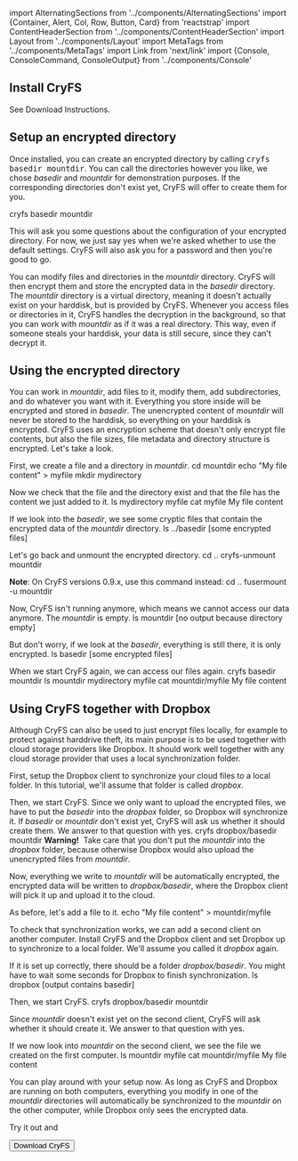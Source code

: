 import AlternatingSections from '../components/AlternatingSections'
import {Container, Alert, Col, Row, Button, Card} from 'reactstrap'
import ContentHeaderSection from '../components/ContentHeaderSection'
import Layout from '../components/Layout'
import MetaTags from '../components/MetaTags'
import Link from 'next/link'
import {Console, ConsoleCommand, ConsoleOutput} from '../components/Console'

<MetaTags
    title="CryFS: Tutorial"
    url="https://www.cryfs.org/tutorial"
    type="article"
    description="A quick and easy introduction into the basic usage of CryFS. CryFS encrypts your Dropbox and protects you against hackers and data leaks. It also works well together with other cloud providers."
/>

<Layout>
<AlternatingSections start_index={1}>
<ContentHeaderSection title="Tutorial" subtitle="CryFS is very easy to use. Let us show you how." />

<section>
<Container>

## Install CryFS
See <Link href="/#download"><a>Download Instructions</a></Link>.

</Container>
</section>

<section>
<Container>

## Setup an encrypted directory
Once installed, you can create an encrypted directory by calling <kbd>cryfs basedir mountdir</kbd>.
You can call the directories however you like, we chose <var>basedir</var> and <var>mountdir</var> for demonstration purposes.
If the corresponding directories don't exist yet, CryFS will offer to create them for you.

<Console>
    <ConsoleCommand>cryfs basedir mountdir</ConsoleCommand>
</Console>

This will ask you some questions about the configuration of your encrypted directory.
For now, we just say yes when we're asked whether to use the default settings.
CryFS will also ask you for a password and then you're good to go.
 
You can modify files and directories in the <var>mountdir</var> directory.
CryFS will then encrypt them and store the encrypted data in the <var>basedir</var> directory.
The <var>mountdir</var> directory is a virtual directory, meaning it doesn't actually exist on your harddisk,
but is provided by CryFS.
Whenever you access files or directories in it, CryFS handles the decryption in the background, so that you can work with <var>mountdir</var> as if it was a real directory.
This way, even if someone steals your harddisk, your data is still secure, since they can't decrypt it.

</Container>
</section>
<section>
<Container>

## Using the encrypted directory
You can work in <var>mountdir</var>, add files to it, modify them, add subdirectories, and do whatever you want with it.
Everything you store inside will be encrypted and stored in <var>basedir</var>.
The unencrypted content of <var>mountdir</var> will never be stored to the harddisk, so everything on your harddisk is encrypted.
CryFS uses an encryption scheme that doesn't only encrypt file contents, but also the file sizes, file metadata and directory structure is encrypted.
Let's take a look.

First, we create a file and a directory in <var>mountdir</var>.
<Console>
    <ConsoleCommand>cd mountdir</ConsoleCommand>
    <ConsoleCommand>echo "My file content" > myfile</ConsoleCommand>
    <ConsoleCommand>mkdir mydirectory</ConsoleCommand>
</Console>

Now we check that the file and the directory exist and that the file has the content we just added to it.
<Console>
    <ConsoleCommand>ls</ConsoleCommand>
    <ConsoleOutput>mydirectory myfile</ConsoleOutput>
    <ConsoleCommand>cat myfile</ConsoleCommand>
    <ConsoleOutput>My file content</ConsoleOutput>
</Console>

If we look into the <var>basedir</var>, we see some cryptic files that contain the encrypted data of the <var>mountdir</var> directory.
<Console>
    <ConsoleCommand>ls ../basedir</ConsoleCommand>
    <ConsoleOutput>[some encrypted files]</ConsoleOutput>
</Console>

Let's go back and unmount the encrypted directory.
<Console>
    <ConsoleCommand>cd ..</ConsoleCommand>
    <ConsoleCommand>cryfs-unmount mountdir</ConsoleCommand>
</Console>

<Alert color="info">

**Note**: On CryFS versions 0.9.x, use this command instead:
<Console>
    <ConsoleCommand>cd ..</ConsoleCommand>
    <ConsoleCommand>fusermount -u mountdir</ConsoleCommand>
</Console>

</Alert>

Now, CryFS isn't running anymore, which means we cannot access our data anymore. The <var>mountdir</var> is empty.
<Console>
    <ConsoleCommand>ls mountdir</ConsoleCommand>
    <ConsoleOutput>[no output because directory empty]</ConsoleOutput>
</Console>

But don't worry, if we look at the <var>basedir</var>, everything is still there, it is only encrypted.
<Console>
    <ConsoleCommand>ls basedir</ConsoleCommand>
    <ConsoleOutput>[some encrypted files]</ConsoleOutput>
</Console>

When we start CryFS again, we can access our files again.
<Console>
    <ConsoleCommand>cryfs basedir mountdir</ConsoleCommand>
    <ConsoleCommand>ls mountdir</ConsoleCommand>
    <ConsoleOutput>mydirectory myfile</ConsoleOutput>
    <ConsoleCommand>cat mountdir/myfile</ConsoleCommand>
    <ConsoleOutput>My file content</ConsoleOutput>
</Console>

</Container>
</section>
<section>
<Container>

## Using CryFS together with Dropbox
Although CryFS can also be used to just encrypt files locally, for example to protect against harddrive theft,
its main purpose is to be used together with cloud storage providers like Dropbox.
It should work well together with any cloud storage provider that uses a local synchronization folder.

First, setup the Dropbox client to synchronize your cloud files to a local folder.
In this tutorial, we'll assume that folder is called <var>dropbox</var>.

Then, we start CryFS.
Since we only want to upload the encrypted files, we have to put the <var>basedir</var> into the <var>dropbox</var> folder,
so Dropbox will synchronize it.
If <var>basedir</var> or <var>mountdir</var> don't exist yet, CryFS will ask us whether it should create them.
We answer to that question with yes.
<Console>
    <ConsoleCommand>cryfs dropbox/basedir mountdir</ConsoleCommand>
</Console>
<Alert color="warning">
<b>Warning!</b>&nbsp;
Take care that you don't put the <var>mountdir</var> into the <var>dropbox</var> folder,
because otherwise Dropbox would also upload the unencrypted files from <var>mountdir</var>.
</Alert>

Now, everything we write to <var>mountdir</var> will be automatically encrypted,
the encrypted data will be written to <var>dropbox/basedir</var>, where the Dropbox client will pick it up
and upload it to the cloud.

As before, let's add a file to it.
<Console>
    <ConsoleCommand>echo "My file content" > mountdir/myfile</ConsoleCommand>
</Console>

To check that synchronization works, we can add a second client on another computer.
Install CryFS and the Dropbox client and set Dropbox up to synchronize to a local folder.
We'll assume you called it <var>dropbox</var> again.

If it is set up correctly, there should be a folder <var>dropbox/basedir</var>.
You might have to wait some seconds for Dropbox to finish synchronization.
<Console>
    <ConsoleCommand>ls dropbox</ConsoleCommand>
    <ConsoleOutput>[output contains basedir]</ConsoleOutput>
</Console>

Then, we start CryFS.
<Console>
    <ConsoleCommand>cryfs dropbox/basedir mountdir</ConsoleCommand>
</Console>

Since <var>mountdir</var> doesn't exist yet on the second client, CryFS will ask whether it should create it.
We answer to that question with yes.

If we now look into <var>mountdir</var> on the second client, we see the file we created on the first computer.
<Console>
    <ConsoleCommand>ls mountdir</ConsoleCommand>
    <ConsoleOutput>myfile</ConsoleOutput>
    <ConsoleCommand>cat mountdir/myfile</ConsoleCommand>
    <ConsoleOutput>My file content</ConsoleOutput>
</Console>

You can play around with your setup now. As long as CryFS and Dropbox are running on both computers,
everything you modify in one of the <var>mountdir</var> directories will automatically be synchronized to
the <var>mountdir</var> on the other computer, while Dropbox only sees the encrypted data.

</Container>
</section>
<section>
<Container>
    <Row>
        <Col style={{marginTop: '20px'}} md={{size: 8, offset: 2}}>
            <Card body style={{ backgroundColor: '#f5f5f5', borderColor: '#e3e3e3' }}>
                <div className="text-center">
                    <p className="lead">
                        Try it out and
                    </p>
                    <Link href="/#download"><Button color="primary" size="lg">Download CryFS</Button></Link>
                </div>
            </Card>
        </Col>
    </Row>
</Container>
</section>

</AlternatingSections>
</Layout>
